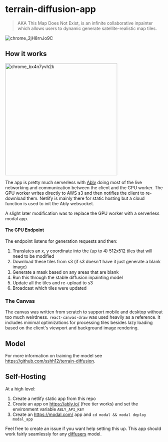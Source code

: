 # terrain-diffusion-app

> AKA This Map Does Not Exist, is an infinite collaborative inpainter which allows users to dynamic generate satellite-realistic map tiles.

![chrome_2jH8rnJo9C](https://github.com/sshh12/terrain-diffusion-app/assets/6625384/3f339c6a-859e-4b8b-800f-4ff885a62c55)

## How it works

<img width="358" alt="chrome_bx4n7yvh2k" src="https://github.com/sshh12/terrain-diffusion-app/assets/6625384/541fc064-84ab-4e60-8458-839fcf5639c2">

The app is pretty much serverless with [Ably](https://ably.io/) doing most of the live networking and communication between the client and the GPU worker. The GPU worker writes directly to AWS s3 and then notifies the client to re-download them. Netlify is mainly there for static hosting but a cloud function is used to init the Ably websocket.

A slight later modification was to replace the GPU worker with a serverless modal app.

#### The GPU Endpoint

The endpoint listens for generation requests and then:

1. Translates an x, y coordinate into the (up to 4) 512x512 tiles that will need to be modified
2. Download these tiles from s3 (if s3 doesn't have it just generate a blank image)
3. Generate a mask based on any areas that are blank
4. Run this through the stable diffusion inpainting model
5. Update all the tiles and re-upload to s3
6. Broadcast which tiles were updated

### The Canvas

The canvas was written from scratch to support mobile and desktop without too much weirdness. `react-canvas-draw` was used heavily as a reference. It includes minimal optimizations for processing tiles besides lazy loading based on the client's viewport and background image rendering.

## Model

For more information on training the model see https://github.com/sshh12/terrain-diffusion.

## Self-Hosting

At a high level:

1. Create a netlify static app from this repo
2. Create an app on https://ably.io/ (free tier works) and set the environment variable `ABLY_API_KEY`
3. Create an https://modal.com/ app and `cd modal && modal deploy modal_app`

Feel free to create an issue if you want help setting this up. This app should work fairly seamlessly for any [diffusers](https://huggingface.co/docs/diffusers/index) model.

